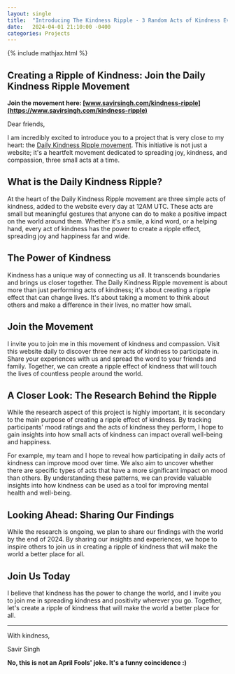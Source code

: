 ```yaml
---
layout: single
title:  "Introducing The Kindness Ripple - 3 Random Acts of Kindness Every Day"
date:   2024-04-01 21:10:00 -0400
categories: Projects
---
```


{% include mathjax.html %}

Creating a Ripple of Kindness: Join the Daily Kindness Ripple Movement
---

**Join the movement here: [www.savirsingh.com/kindness-ripple](https://www.savirsingh.com/kindness-ripple)**

Dear friends,

I am incredibly excited to introduce you to a project that is very close to my heart: the [Daily Kindness Ripple movement](/kindness-ripple). This initiative is not just a website; it's a heartfelt movement dedicated to spreading joy, kindness, and compassion, three small acts at a time.

## What is the Daily Kindness Ripple?
At the heart of the Daily Kindness Ripple movement are three simple acts of kindness, added to the website every day at 12AM UTC. These acts are small but meaningful gestures that anyone can do to make a positive impact on the world around them. Whether it's a smile, a kind word, or a helping hand, every act of kindness has the power to create a ripple effect, spreading joy and happiness far and wide.

## The Power of Kindness
Kindness has a unique way of connecting us all. It transcends boundaries and brings us closer together. The Daily Kindness Ripple movement is about more than just performing acts of kindness; it's about creating a ripple effect that can change lives. It's about taking a moment to think about others and make a difference in their lives, no matter how small.

## Join the Movement
I invite you to join me in this movement of kindness and compassion. Visit this website daily to discover three new acts of kindness to participate in. Share your experiences with us and spread the word to your friends and family. Together, we can create a ripple effect of kindness that will touch the lives of countless people around the world.

## A Closer Look: The Research Behind the Ripple
While the research aspect of this project is highly important, it is secondary to the main purpose of creating a ripple effect of kindness. By tracking participants' mood ratings and the acts of kindness they perform, I hope to gain insights into how small acts of kindness can impact overall well-being and happiness.

For example, my team and I hope to reveal how participating in daily acts of kindness can improve mood over time. We also aim to uncover whether there are specific types of acts that have a more significant impact on mood than others. By understanding these patterns, we can provide valuable insights into how kindness can be used as a tool for improving mental health and well-being.

## Looking Ahead: Sharing Our Findings
While the research is ongoing, we plan to share our findings with the world by the end of 2024. By sharing our insights and experiences, we hope to inspire others to join us in creating a ripple of kindness that will make the world a better place for all.

## Join Us Today
I believe that kindness has the power to change the world, and I invite you to join me in spreading kindness and positivity wherever you go. Together, let's create a ripple of kindness that will make the world a better place for all.

---
With kindness,

Savir Singh


**No, this is not an April Fools' joke. It's a funny coincidence :)**
